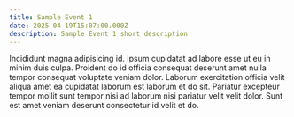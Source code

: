 ```yaml
---
title: Sample Event 1
date: 2025-04-19T15:07:00.000Z
description: Sample Event 1 short description
---
```

Incididunt magna adipisicing id. Ipsum cupidatat ad labore esse ut eu in minim duis culpa. Proident do id officia consequat deserunt amet nulla tempor consequat voluptate veniam dolor. Laborum exercitation officia velit aliqua amet ea cupidatat laborum est laborum et do sit. Pariatur excepteur tempor mollit sunt tempor nisi ad laborum nisi pariatur velit velit dolor. Sunt est amet veniam deserunt consectetur id velit et do.
